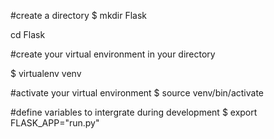 #create a directory
$ mkdir Flask

cd Flask

#create your virtual environment in your directory

$ virtualenv  venv

#activate your virtual environment
$ source venv/bin/activate

#define variables to intergrate during development
$ export FLASK_APP="run.py"




